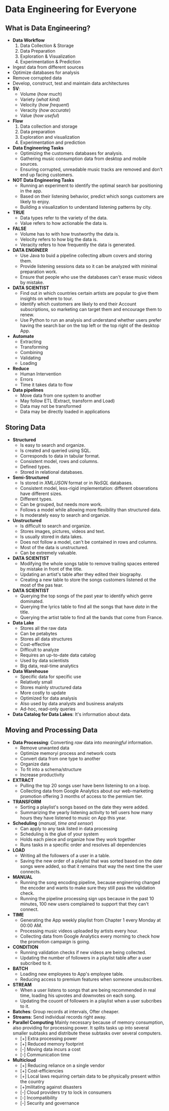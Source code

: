 # Data Engineering for Everyone

## What is Data Engineering?

<!--buraya slayt notları gelecek-->
- **Data Workflow**
  1. Data Collection & Storage
  2. Data Preparation
  3. Exploration & Visualization
  4. Experimentation & Prediction
- Ingest data from different sources
- Optimize databases for analysis
- Remove corrupted data
- Develop, construct, test and maintain data architectures
- **5V**:
  - Volume (*how much*)
  - Variety (*what kind*)
  - Velocity (*how frequent*)
  - Veracity (*how accurate*)
  - Value (*how useful*)
- **Flow**
  1. Data collection and storage
  2. Data preparation
  3. Exploration and visualization
  4. Experimentation and prediction
- **Data Engineering Tasks**
  - Optimizing the customers databases for analysis.
  - Gathering music consumption data from desktop and mobile sources.
  - Ensuring corrupted, unreadable music tracks are removed and don't end up facing customers.
- **NOT Data Engineering Tasks**
  - Running an experiment to identify the optimal search bar positioning in the app.
  - Based on their listening behavior, predict which songs customers are likely to enjoy.
  - Building a visualization to understand listening patterns by city.
- **TRUE**
  - Data types refer to the variety of the data.
  - Value refers to how actionable the data is.
- **FALSE**
  - Volume has to with how trustworthy the data is.
  - Velocity refers to how big the data is.
  - Veracity refers to how frequently the data is generated.
- **DATA ENGINEER**
  - Use Java to buid a pipeline collecting album covers and storing them.
  - Provide listening sessions data so it can be analyzed with minimal preparation work.
  - Ensure that people who use the databases can't erase music videos by mistake.
- **DATA SCIENTIST**
  - Find out in which countries certain artists are popular to give them insights on where to tour.
  - Identify which customers are likely to end their Account subscriptions, so marketing can target them and encourage them to renew.
  - Use Python to run an analysis and understand whether users prefer having the search bar on the top left or the top right of the desktop App.
- **Automate**
  - Extracting
  - Transforming
  - Combining
  - Validating
  - Loading
- **Reduce**
  - Human Intervention
  - Errors
  - Time it takes data to flow
- **Data pipelines**
  - Move data from one system to another
  - May follow ETL (Extract, transform and Load)
  - Data may not be transformed
  - Data may be directly loaded in applications

## Storing Data

<!--buraya slayt-->
- **Structured**
  - Is easy to search and organize.
  - Is created and queried using SQL.
  - Corresponds to data in tabular format.
  - Consistent model, rows and columns.
  - Defined types.
  - Stored in relational databases.
- **Semi-Structured**
  - Is stored in *XML/JSON* format or in *NoSQL* databases.
  - Consistent model, less-rigid implementation: different obserations have different sizes.
  - Different types.
  - Can be grouped, but needs more work.
  - Follows a model while allowing more flexibility than structured data.
  - Is moderately easy to search and organize.
- **Unstructured**
  - Is difficult to search and organize.
  - Stores images, pictures, videos and text.
  - Is usually stored in data lakes.
  - Does not follow a model, can't be contained in rows and columns.
  - Most of the data is unstructured.
  - Can be extremely valuable.
- **DATA SCIENTIST**
  - Modifying the whole songs table to remove trailing spaces entered by mistake in front of the title.
  - Updating an artist's table after they edited their biography.
  - Creating a new table to store the songs customers listened ot the most of the pas tear.
- **DATA SCIENTIST**
  - Querying the top songs of the past year to identify which genre dominated.
  - Querying the lyrics table to find all the songs that have *data* in the title.
  - Querying the artist table to find all the bands that come from France.
- **Data Lake**
  - Stores all the raw data
  - Can be petabytes
  - Stores all data structures
  - Cost-effective
  - Difficult to analyze
  - Requires an up-to-date data catalog
  - Used by data scientists
  - Big data, real-time analytics
- **Data Warehouse**
  - Specific data for specific use
  - Relatively small
  - Stores mainly structured data
  - More costly to update
  - Optimized for data analysis
  - Also used by data analysts and business analysts
  - Ad-hoc, read-only queries
- **Data Catalog for Data Lakes**: It's information about data.

## Moving and Processing Data

- **Data Processing**: Converting *raw* data into *meaningful* information.
  - Remove unwanted data
  - Optimize memoryi process and network costs
  - Convert data from one type to another
  - Organize data
  - To fit into a schema/structure
  - Increase productivity
- **EXTRACT**
  - Pulling the top 20 songs user have benn listening to on a loop.
  - Collecting data from Google Analytics about our web-marketing promotion offering 3 months of access to the permium tier.
- **TRANSFORM**
  - Sorting a playlist's songs based on the date they were added.
  - Summarizing the yearly listening activity to tell users how many hours they have listened to music on App this year.
- **Scheduling** (*manual, time and sensor*)
  - Can apply to any task listed in data processing
  - Scheduling is the glue of your system
  - Holds each piece and organize how they work together
  - Runs tasks in a specific order and resolves all dependencies
- **LOAD**
  - Writing all the followers of a user in a table.
  - Saving the new order of a playlist that was sorted based on the date songs were added, so that it remains that way the next time the user connects.
- **MANUAL**
  - Running the song encoding pipeline, because enginerring changed the encoder and wants to make sure they still pass the validation check.
  - Running the pipeline processing sign ups because in the past 10 minutes, 100 new users complained to support that they can't connect.
- **TIME**
  - Generating the App weekly playlist from Chapter 1 every Monday at 00:00 AM.
  - Processing music videos uploaded by artists every hour.
  - Collecting data from Google Analytics every morning to check how the promotion campaign is going.
- **CONDITION**
  - Running validation checks if new videos are being collected.
  - Updating the number of followers in a playlist table after a user subcribed to it.
- **BATCH**
  - Loading new employees to App's employee table.
  - Reducing access to premium features when someone unsubscribes.
- **STREAM**
  - When a user listens to songs that are being recommended in real time, loading his upvotes and downvotes on each song.
  - Updating the couont of followers in a playlist when a user subcribes to it.
- **Batches**: Group records at intervals, Ofter cheaper.
- **Streams**: Send individual records right away.
- **Parallel Computing** Mainly necessary because of memory consumption, also providing for processing power. It splits tasks up into several smaller subtasks and distribute these subtasks over several computers.
  - [+] Extra processing power
  - [+] Reduced memory footprint
  - [-] Moving data incurs a cost
  - [-] Communication time
- **Multicloud**
  - [+] Reducing reliance on a single vendor
  - [+] Cost-efficiencies
  - [+] Local laws requiring certain data to be physically present within the country
  - [+]militating against disasters
  - [-] Cloud providers try to lock in consumers
  - [-] Incompatibility
  - [-] Security and governance
